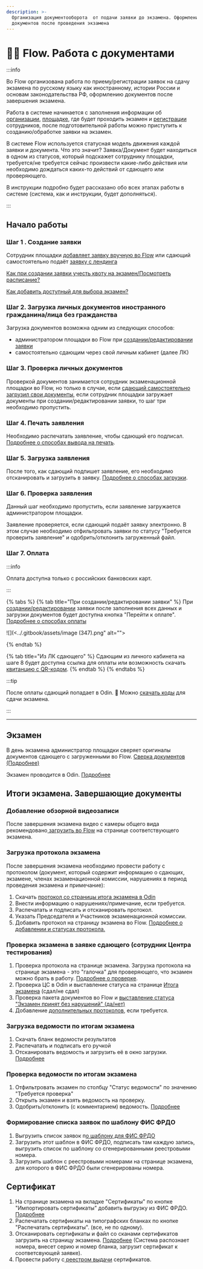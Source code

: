 ```yaml
---
description: >-
  Организация документооборота  от подачи заявки до экзамена. Оформление
  документов после проведения экзамена
---
```


# 🧑‍💻 Flow. Работа с документами

:::info

Во Flow  организована работа по приему/регистрации заявок на сдачу экзамена по русскому языку как иностранному, истории России и основам законодательства РФ, оформлению документов после завершения экзамена.

Работа в системе начинается с заполнения информации об [организации](organizaciya.md), [площадке](stranica-ploshadki.md), где будет проходить экзамен и [ регистрации ](registraciya-i-roli-sotrudnikov/)сотрудников, после подготовительной работы можно приступить к  созданию/обработке заявки на экзамен. &#x20;

В системе Flow используется статусная модель движения каждой заявки и документа. Что это значит? Заявка/Документ будет находиться в одном из статусов, который подскажет сотруднику площадки, требуется/не требуется  сейчас произвести какие-либо действия или необходимо дождаться  каких-то действий от сдающего или проверяющего.

В инструкции подробно будет рассказано обо всех этапах работы в системе (система, как и инструкции, будет дополняться).

:::

## Начало работы

### Шаг 1 . Создание заявки

Сотрудник площадки [добавляет заявку вручную во Flow](dobavlenie-zayavki-vruchnuyu/) или сдающий  самостоятельно подаёт [заявку с лендинга](dobavlenie-zayavki-s-lendinga/)

[Как при создании заявки учесть квоту на экзамен/Посмотреть расписание?](kvota-na-ekzamen.-gde-posmotret.md)

[Как добавить доступный для выбора экзамен?](../centr-testirovaniya-v-odin/dobavit-ekzamen.md)

### Шаг 2. Загрузка личных документов иностранного гражданина/лица без гражданства

Загрузка документов возможна одним из следующих способов:

* администратором площадки во Flow при [создании/редактировании заявки](dobavlenie-zayavki-vruchnuyu/)
* самостоятельно сдающим через свой личным кабинет (далее ЛК)

### Шаг 3. Проверка личных документов

Проверкой документов занимается сотрудник экзаменационной площадки во Flow, но только в случае, если [сдающий самостоятельно загрузил свои документы](dobavlenie-zayavki-s-lendinga/proverka-dokumentov.md), если сотрудник площадки загружает документы при создании/редактировании заявки, то шаг три необходимо пропустить.

### Шаг 4. Печать заявления

Необходимо распечатать заявление, чтобы сдающий его подписал. [Подробнее о способах вывода на печать](pechat-i-zagruzka-zayavlenii.md).

### Шаг 5. Загрузка заявления

После того, как сдающий подпишет заявление, его необходимо отсканировать и загрузить в заявку. [Подробнее о способах загрузки](pechat-i-zagruzka-zayavlenii.md#zagruzit-podpisannoe-zayavlenie).

### Шаг 6. Проверка заявления

Данный шаг необходимо пропустить, если заявление загружается администратором площадки.

Заявление проверяется, если сдающий подаёт заявку электронно. В этом случае необходимо отфильтровать заявки по статусу "Требуется проверить заявление" и одобрить/отклонить загруженный файл.

### Шаг 7. Оплата

:::info

Оплата доступна только с российских банковских карт.

:::

{% tabs %}
{% tab title="При создании/редактировании заявки" %}
При [создании/редактировании](dobavlenie-zayavki-vruchnuyu/) заявки после заполнения всех данных и загрузки документов будет доступна кнопка "Перейти к оплате". [Подробнее о способах оплаты](../voprosy/flow-sposoby-oplaty/)

![](<../.gitbook/assets/image (347).png" alt=""><figcaption></figcaption></figure>
{% endtab %}

{% tab title="Из ЛК сдающего" %}
Сдающим из личного кабинета на шаге 8 будет доступна ссылка для оплаты или возможность скачать [квитанцию с QR-кодом](../voprosy/flow-sposoby-oplaty/kak-raspechatat-kvitanciyu-s-qr-kodom-dlya-oplaty.md).
{% endtab %}
{% endtabs %}

:::tip

После оплаты сдающий попадает в Odin. :tada: Можно [скачать коды](../centr-testirovaniya-v-odin/skachat-kody-dlya-vkhoda-sdayushikh.md) для сдачи экзамена.

:::

***

## Экзамен

В день экзамена администратор площадки сверяет оригиналы документов сдающего с загруженными во Flow.  [Сверка документов (Подробнее)](sverka-dokumentov.-den-ekzamena.md)

Экзамен проводится в Odin. [Подробнее](../centr-testirovaniya-v-odin/ekzamen.-provedenie.md)

## Итоги экзамена. Завершающие документы

### Добавление обзорной видеозаписи

После завершения экзамена видео с камеры общего вида рекомендовано[ загрузить во Flow](zagruzka-obzornoi-videozapisi.md) на странице соответствующего экзамена.

### Загрузка протокола экзамена

После завершения экзамена необходимо провести работу с протоколом (документ, который содержит информацию о сдающих, экзамене, членах экзаменационной комиссии, нарушениях в период проведения экзамена и примечание):

1. Скачать [протокол со страницы итога экзамена в Odin](../centr-testirovaniya-v-odin/protokol-ekzamena.md)
2. Внести информацию о нарушениях/примечание, если требуется.
3. &#x20;Распечатать и подписать и отсканировать протокол.
4. Указать Председателя и Участников экзаменационной комиссии.&#x20;
5. Добавить протокол на страницу экзамена во Flow. [Подробнее о добавлении и статусах протокола.  ](protokol-ekzamena.-statusy-protokola.md)

### Проверка экзамена в заявке сдающего (сотрудник Центра тестирования)

1. Проверка протокола на странице экзамена. Загрузка протокола на странице экзамена - это "галочка" для проверяющего, что экзамен можно брать в работу. [Подробнее о проверк](../centr-testirovaniya-v-odin/protokol-ekzamena.md)[е](protokol-ekzamena.-statusy-protokola.md#proverka-protokola).
2. Проверка ЦС в Odin и выставление статуса на странице [Итога экзамена](../centr-testirovaniya-v-odin/proverka-itoga-ekzamena.md) (сдал/не сдал)
3. Проверка пакета документов во Flow и [выставление статуса "Экзамен принят без нарушений" (да/нет)](ekzamen-prinyat-bez-narushenii.md)
4. Добавление [дополнительных протоколов](protokol-ekzamena.-statusy-protokola.md#dopolnitelnye-protokoly-poyasnitelnye), если требуется.

### Загрузка ведомости по итогам экзамена

1. Скачать бланк ведомости результатов&#x20;
2. Распечатать и подписать его ручкой
3. Отсканировать ведомость и загрузить её в окно загрузки. [Подробнее](./#zagruzka-vedomosti-po-itogam-ekzamena)

### Проверка ведомости по итогам экзамена

1. Отфильтровать экзамен по столбцу "Статус ведомости" по значению "Требуется проверка"
2. Открыть экзамен и взять ведомость на проверку.
3. Одобрить/отклонить (с комментарием) ведомость. [Подробнее](vedomost-po-itogam-ekzamena.-statusy-vedomosti.md#proverka-vedomosti)

### Формирование списка заявок по шаблону ФИС ФРДО

1. Выгрузить список заявок п[о шаблону для ФИС ФРДО](vygruzka-dannykh-po-shablonu-fis-frdo.md)&#x20;
2. Загрузить этот шаблон в  ФИС ФРДО, подписать там каждую запись, выгрузить список по шаблону со сгенерированными реестровыми номера.
3. Загрузить шаблон с реестровыми номерами на странице экзамена, для которого в ФИС ФРДО были сгенерированы номера.



## Сертификат

1. На странице экзамена на вкладке "Сертификаты" по кнопке  "Импортировать сертификаты" добавить выгрузку из ФИС ФРДО. [Подробнее](sertifikaty/)
2. Распечатать сертификаты на типографских бланках по кнопке "Распечатать сертификаты". (все, не по одному).
3. Отсканировать сертификаты и файл со сканами сертификатов загрузить  на страницу экзамена. [Подробнее](sertifikaty/) (Система распознает номера, внесет серию и номер бланка, загрузит сертификат к соответсвующей заявке).
4. Провести работу с[ реестром выдачи](reestr-vydachi-sertifikatov.md) сертификатов.
